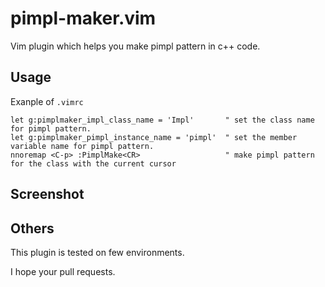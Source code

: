 # pimpl-maker.vim #

Vim plugin which helps you make pimpl pattern in c++ code.  

## Usage ##
Exanple of `.vimrc`

```vim
let g:pimplmaker_impl_class_name = 'Impl'       " set the class name for pimpl pattern.
let g:pimplmaker_pimpl_instance_name = 'pimpl'  " set the member variable name for pimpl pattern.
nnoremap <C-p> :PimplMake<CR>                   " make pimpl pattern for the class with the current cursor
```

## Screenshot ##

## Others ##
This plugin is tested on few environments.

I hope your pull requests.
